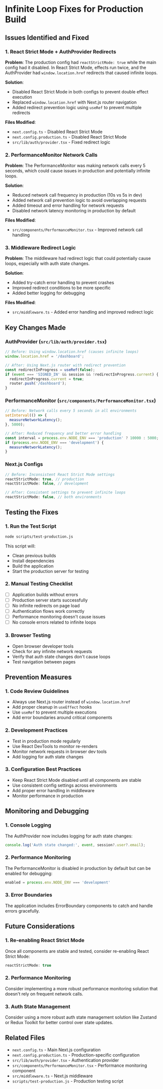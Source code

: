 # Infinite Loop Fixes for Production Build

## Issues Identified and Fixed

### 1. React Strict Mode + AuthProvider Redirects
**Problem**: The production config had `reactStrictMode: true` while the main config had it disabled. In React Strict Mode, effects run twice, and the AuthProvider had `window.location.href` redirects that caused infinite loops.

**Solution**: 
- Disabled React Strict Mode in both configs to prevent double effect execution
- Replaced `window.location.href` with Next.js router navigation
- Added redirect prevention logic using `useRef` to prevent multiple redirects

**Files Modified**:
- `next.config.ts` - Disabled React Strict Mode
- `next.config.production.ts` - Disabled React Strict Mode  
- `src/lib/auth/provider.tsx` - Fixed redirect logic

### 2. PerformanceMonitor Network Calls
**Problem**: The PerformanceMonitor was making network calls every 5 seconds, which could cause issues in production and potentially infinite loops.

**Solution**:
- Reduced network call frequency in production (10s vs 5s in dev)
- Added network call prevention logic to avoid overlapping requests
- Added timeout and error handling for network requests
- Disabled network latency monitoring in production by default

**Files Modified**:
- `src/components/PerformanceMonitor.tsx` - Improved network call handling

### 3. Middleware Redirect Logic
**Problem**: The middleware had redirect logic that could potentially cause loops, especially with auth state changes.

**Solution**:
- Added try-catch error handling to prevent crashes
- Improved redirect conditions to be more specific
- Added better logging for debugging

**Files Modified**:
- `src/middleware.ts` - Added error handling and improved redirect logic

## Key Changes Made

### AuthProvider (`src/lib/auth/provider.tsx`)
```typescript
// Before: Using window.location.href (causes infinite loops)
window.location.href = '/dashboard';

// After: Using Next.js router with redirect prevention
const redirectInProgress = useRef(false);
if (event === 'SIGNED_IN' && session && !redirectInProgress.current) {
  redirectInProgress.current = true;
  router.push('/dashboard');
}
```

### PerformanceMonitor (`src/components/PerformanceMonitor.tsx`)
```typescript
// Before: Network calls every 5 seconds in all environments
setInterval(() => {
  measureNetworkLatency();
}, 5000);

// After: Reduced frequency and better error handling
const interval = process.env.NODE_ENV === 'production' ? 10000 : 5000;
if (process.env.NODE_ENV === 'development') {
  measureNetworkLatency();
}
```

### Next.js Configs
```typescript
// Before: Inconsistent React Strict Mode settings
reactStrictMode: true, // production
reactStrictMode: false, // development

// After: Consistent settings to prevent infinite loops
reactStrictMode: false, // both environments
```

## Testing the Fixes

### 1. Run the Test Script
```bash
node scripts/test-production.js
```

This script will:
- Clean previous builds
- Install dependencies
- Build the application
- Start the production server for testing

### 2. Manual Testing Checklist
- [ ] Application builds without errors
- [ ] Production server starts successfully
- [ ] No infinite redirects on page load
- [ ] Authentication flows work correctly
- [ ] Performance monitoring doesn't cause issues
- [ ] No console errors related to infinite loops

### 3. Browser Testing
- Open browser developer tools
- Check for any infinite network requests
- Verify that auth state changes don't cause loops
- Test navigation between pages

## Prevention Measures

### 1. Code Review Guidelines
- Always use Next.js router instead of `window.location.href`
- Add proper cleanup in `useEffect` hooks
- Use `useRef` to prevent multiple executions
- Add error boundaries around critical components

### 2. Development Practices
- Test in production mode regularly
- Use React DevTools to monitor re-renders
- Monitor network requests in browser dev tools
- Add logging for auth state changes

### 3. Configuration Best Practices
- Keep React Strict Mode disabled until all components are stable
- Use consistent config settings across environments
- Add proper error handling in middleware
- Monitor performance in production

## Monitoring and Debugging

### 1. Console Logging
The AuthProvider now includes logging for auth state changes:
```typescript
console.log('Auth state changed:', event, session?.user?.email);
```

### 2. Performance Monitoring
The PerformanceMonitor is disabled in production by default but can be enabled for debugging:
```typescript
enabled = process.env.NODE_ENV === 'development'
```

### 3. Error Boundaries
The application includes ErrorBoundary components to catch and handle errors gracefully.

## Future Considerations

### 1. Re-enabling React Strict Mode
Once all components are stable and tested, consider re-enabling React Strict Mode:
```typescript
reactStrictMode: true
```

### 2. Performance Monitoring
Consider implementing a more robust performance monitoring solution that doesn't rely on frequent network calls.

### 3. Auth State Management
Consider using a more robust auth state management solution like Zustand or Redux Toolkit for better control over state updates.

## Related Files
- `next.config.ts` - Main Next.js configuration
- `next.config.production.ts` - Production-specific configuration
- `src/lib/auth/provider.tsx` - Authentication provider
- `src/components/PerformanceMonitor.tsx` - Performance monitoring component
- `src/middleware.ts` - Next.js middleware
- `scripts/test-production.js` - Production testing script 